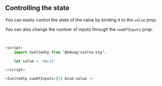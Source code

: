 ## Controlling the state

You can easily control the state of the value by binding it to the `value` prop.

You can also change the number of inputs through the `numOfInputs` prop.

<br/>

```js
<script>
	import SvelteOtp from ‘@k4ung/svelte-otp’;

    let value = 'abc12'

</script>

<SvelteOtp numOfInputs={5} bind:value />
```
